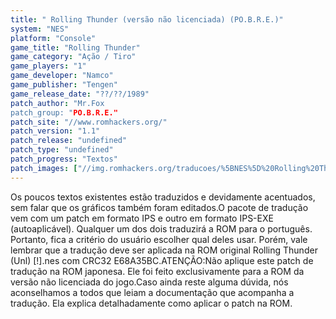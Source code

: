 ```yaml
---
title: " Rolling Thunder (versão não licenciada) (PO.B.R.E.)"
system: "NES"
platform: "Console"
game_title: "Rolling Thunder"
game_category: "Ação / Tiro"
game_players: "1"
game_developer: "Namco"
game_publisher: "Tengen"
game_release_date: "??/??/1989"
patch_author: "Mr.Fox
patch_group: "PO.B.R.E."
patch_site: "//www.romhackers.org/"
patch_version: "1.1"
patch_release: "undefined"
patch_type: "undefined"
patch_progress: "Textos"
patch_images: ["//img.romhackers.org/traducoes/%5BNES%5D%20Rolling%20Thunder%20-%20POBRE%20-%204.png","//img.romhackers.org/traducoes/%5BNES%5D%20Rolling%20Thunder%20-%20POBRE%20-%205.png","//img.romhackers.org/traducoes/%5BNES%5D%20Rolling%20Thunder%20-%20POBRE%20-%206.png"]
---
```

Os poucos textos existentes estão traduzidos e devidamente acentuados, sem falar que os gráficos também foram editados.O pacote de tradução vem com um patch em formato IPS e outro em formato IPS-EXE (autoaplicável). Qualquer um dos dois traduzirá a ROM para o português. Portanto, fica a critério do usuário escolher qual deles usar. Porém, vale lembrar que a tradução deve ser aplicada na ROM original Rolling Thunder (Unl) [!].nes com CRC32 E68A35BC.ATENÇÃO:Não aplique este patch de tradução na ROM japonesa. Ele foi feito exclusivamente para a ROM da versão não licenciada do jogo.Caso ainda reste alguma dúvida, nós aconselhamos a todos que leiam a documentação que acompanha a tradução. Ela explica detalhadamente como aplicar o patch na ROM.